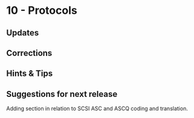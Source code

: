 # 10 - Protocols

## Updates

## Corrections

## Hints & Tips

## Suggestions for next release

Adding section in relation to SCSI ASC and ASCQ coding and translation.
